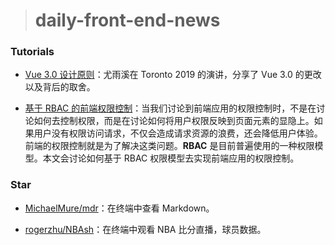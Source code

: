> # daily-front-end-news

### Tutorials

- [Vue 3.0 设计原则](https://vuetoronto.com/videos/design-principles-of-vue-3-evan-you/)：尤雨溪在 Toronto 2019 的演讲，分享了 Vue 3.0 的更改以及背后的取舍。

- [基于 RBAC 的前端权限控制](https://zhuanlan.zhihu.com/p/99172614)：当我们讨论到前端应用的权限控制时，不是在讨论如何去控制权限，而是在讨论如何将用户权限反映到页面元素的显隐上。如果用户没有权限访问请求，不仅会造成请求资源的浪费，还会降低用户体验。前端的权限控制就是为了解决这类问题。**RBAC** 是目前普遍使用的一种权限模型。本文会讨论如何基于 RBAC 权限模型去实现前端应用的权限控制。

### Star

- [MichaelMure/mdr](https://github.com/MichaelMure/mdr)：在终端中查看 Markdown。

- [rogerzhu/NBAsh](https://github.com/rogerzhu/NBAsh)：在终端中观看 NBA 比分直播，球员数据。
